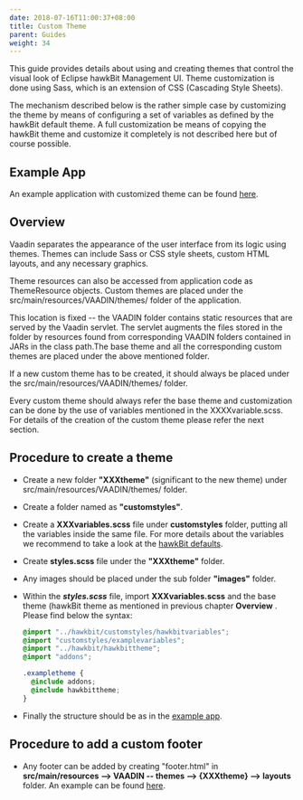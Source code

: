 ```yaml
---
date: 2018-07-16T11:00:37+08:00
title: Custom Theme
parent: Guides
weight: 34
---
```


This guide provides details about using and creating themes that control the visual look of Eclipse hawkBit Management UI. Theme customization is done using Sass, which is an extension of CSS (Cascading Style Sheets).
<!--more-->

The mechanism described below is the rather simple case by customizing the theme by means of configuring a set of variables as defined by the hawkBit default theme. A full customization be means of copying the hawkBit theme and customize it completely is not described here but of course possible.

## Example App

An example application with customized theme can be found [here](https://github.com/eclipse/hawkbit-examples/tree/master/hawkbit-custom-theme-example).

## Overview
Vaadin separates the appearance of the user interface from its logic using themes. Themes can include Sass or CSS style sheets, custom HTML layouts, and any necessary graphics.

Theme resources can also be accessed from application code as ThemeResource objects. Custom themes are placed under the src/main/resources/VAADIN/themes/ folder of the application.

This location is fixed -- the VAADIN folder contains static resources that are served by the Vaadin servlet. The servlet augments the files stored in the folder by resources found from corresponding VAADIN folders contained in JARs in the class path.The base theme and all the corresponding custom themes are placed under the above mentioned folder.

If a new custom theme has to be created, it should always be placed under the src/main/resources/VAADIN/themes/ folder.

Every custom theme should always refer the base theme and customization can be done by the use of variables mentioned in the XXXXvariable.scss. For details of the creation of the custom theme please refer the next section.

## Procedure to create a theme
- Create a new folder **"XXXtheme"** (significant to the new theme) under src/main/resources/VAADIN/themes/ folder.
- Create a folder named as **"customstyles"**.
- Create a **XXXvariables.scss** file under **customstyles** folder, putting all the variables inside the same file. For more details about the variables we recommend to take a look at the [hawkBit defaults](https://github.com/eclipse/hawkbit/blob/master/hawkbit-ui/src/main/resources/VAADIN/themes/hawkbit/customstyles/hawkbitvariables.scss).
- Create **styles.scss** file under the **"XXXtheme"** folder.
- Any images should be placed under the sub folder **"images"** folder.
- Within the **_styles.scss_** file, import **XXXvariables.scss** and the base theme (hawkBit theme as mentioned in previous chapter **Overview** . Please find below the syntax:

  ```css
  @import "../hawkbit/customstyles/hawkbitvariables";
  @import "customstyles/examplevariables";
  @import "../hawkbit/hawkbittheme";
  @import "addons";

  .exampletheme {
    @include addons;
    @include hawkbittheme;
  }
  ```

- Finally the structure should be as in the [example app](https://github.com/eclipse/hawkbit-examples/tree/master/hawkbit-custom-theme-example/src/main/resources/VAADIN).

## Procedure to add a custom footer
- Any footer can be added by creating  "footer.html" in **src/main/resources --> VAADIN -- themes --> {XXXtheme} --> layouts** folder. An example can be found [here](https://github.com/eclipse/hawkbit/blob/master/hawkbit-ui/src/main/resources/VAADIN/themes/hawkbit/layouts/footer.html).